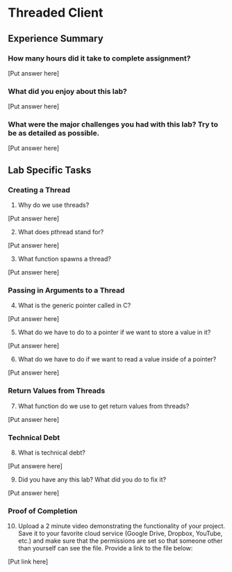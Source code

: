 # Threaded Client

## Experience Summary

### How many hours did it take to complete assignment?
[Put answer here]

### What did you enjoy about this lab?
[Put answer here]

### What were the major challenges you had with this lab? Try to be as detailed as possible.
[Put answer here]

## Lab Specific Tasks

### Creating a Thread

1. Why do we use threads?

[Put answer here]

2. What does pthread stand for?

[Put answer here]

3. What function spawns a thread?

[Put answer here]

### Passing in Arguments to a Thread

4. What is the generic pointer called in C?

[Put answer here]

5. What do we have to do to a pointer if we want to store a value in it?

[Put answer here]

6. What do we have to do if we want to read a value inside of a pointer?

[Put answer here]

### Return Values from Threads

7. What function do we use to get return values from threads?

[Put answer here]

### Technical Debt

8. What is technical debt?

[Put answere here]

9. Did you have any this lab? What did you do to fix it?

[Put answer here]

### Proof of Completion
10. Upload a 2 minute video demonstrating the functionality of your project. Save it to your favorite cloud service (Google Drive, Dropbox, YouTube, etc.) and make sure that the permissions are set so that someone other than yourself can see the file. Provide a link to the file below:

[Put link here]
